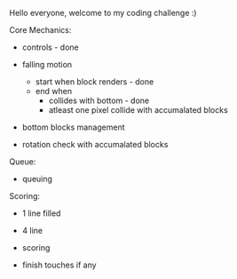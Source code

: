 
Hello everyone, welcome to my coding challenge :)

Core Mechanics:
- controls - done
- falling motion 
	- start when block renders - done
	- end when
		- collides with bottom - done
		- atleast one pixel collide with accumalated blocks

- bottom blocks management
- rotation check with accumalated blocks

Queue:
- queuing

Scoring:
- 1 line filled
- 4 line 
- scoring




- finish touches if any
